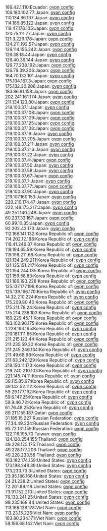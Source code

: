 186.42.1.110:Ecuador: [ovpn config](vpn/186_42_1_110.ovpn)  
106.180.102.77:Japan: [ovpn config](vpn/106_180_102_77.ovpn)  
110.134.86.167:Japan: [ovpn config](vpn/110_134_86_167.ovpn)  
114.189.85.122:Japan: [ovpn config](vpn/114_189_85_122.ovpn)  
119.47.178.105:Japan: [ovpn config](vpn/119_47_178_105.ovpn)  
120.75.111.77:Japan: [ovpn config](vpn/120_75_111_77.ovpn)  
121.3.229.178:Japan: [ovpn config](vpn/121_3_229_178.ovpn)  
124.211.192.57:Japan: [ovpn config](vpn/124_211_192_57.ovpn)  
126.114.155.242:Japan: [ovpn config](vpn/126_114_155_242.ovpn)  
126.38.18.44:Japan: [ovpn config](vpn/126_38_18_44.ovpn)  
126.40.36.144:Japan: [ovpn config](vpn/126_40_36_144.ovpn)  
126.77.238.192:Japan: [ovpn config](vpn/126_77_238_192.ovpn)  
126.79.39.206:Japan: [ovpn config](vpn/126_79_39_206.ovpn)  
164.70.133.101:Japan: [ovpn config](vpn/164_70_133_101.ovpn)  
175.104.167.3:Japan: [ovpn config](vpn/175_104_167_3.ovpn)  
175.132.30.206:Japan: [ovpn config](vpn/175_132_30_206.ovpn)  
183.86.81.158:Japan: [ovpn config](vpn/183_86_81_158.ovpn)  
202.241.161.174:Japan: [ovpn config](vpn/202_241_161_174.ovpn)  
211.134.123.80:Japan: [ovpn config](vpn/211_134_123_80.ovpn)  
219.100.37.1:Japan: [ovpn config](vpn/219_100_37_1.ovpn)  
219.100.37.108:Japan: [ovpn config](vpn/219_100_37_108.ovpn)  
219.100.37.109:Japan: [ovpn config](vpn/219_100_37_109.ovpn)  
219.100.37.125:Japan: [ovpn config](vpn/219_100_37_125.ovpn)  
219.100.37.138:Japan: [ovpn config](vpn/219_100_37_138.ovpn)  
219.100.37.19:Japan: [ovpn config](vpn/219_100_37_19.ovpn)  
219.100.37.205:Japan: [ovpn config](vpn/219_100_37_205.ovpn)  
219.100.37.211:Japan: [ovpn config](vpn/219_100_37_211.ovpn)  
219.100.37.213:Japan: [ovpn config](vpn/219_100_37_213.ovpn)  
219.100.37.22:Japan: [ovpn config](vpn/219_100_37_22.ovpn)  
219.100.37.4:Japan: [ovpn config](vpn/219_100_37_4.ovpn)  
219.100.37.50:Japan: [ovpn config](vpn/219_100_37_50.ovpn)  
219.100.37.58:Japan: [ovpn config](vpn/219_100_37_58.ovpn)  
219.100.37.67:Japan: [ovpn config](vpn/219_100_37_67.ovpn)  
219.100.37.7:Japan: [ovpn config](vpn/219_100_37_7.ovpn)  
219.100.37.77:Japan: [ovpn config](vpn/219_100_37_77.ovpn)  
219.100.37.90:Japan: [ovpn config](vpn/219_100_37_90.ovpn)  
219.107.160.153:Japan: [ovpn config](vpn/219_107_160_153.ovpn)  
220.210.174.47:Japan: [ovpn config](vpn/220_210_174_47.ovpn)  
222.148.175.217:Japan: [ovpn config](vpn/222_148_175_217.ovpn)  
49.251.140.248:Japan: [ovpn config](vpn/49_251_140_248.ovpn)  
60.237.33.167:Japan: [ovpn config](vpn/60_237_33_167.ovpn)  
60.99.10.35:Japan: [ovpn config](vpn/60_99_10_35.ovpn)  
92.202.42.173:Japan: [ovpn config](vpn/92_202_42_173.ovpn)  
112.166.141.132:Korea Republic of: [ovpn config](vpn/112_166_141_132.ovpn)  
114.202.12.188:Korea Republic of: [ovpn config](vpn/114_202_12_188.ovpn)  
116.41.246.87:Korea Republic of: [ovpn config](vpn/116_41_246_87.ovpn)  
119.194.65.59:Korea Republic of: [ovpn config](vpn/119_194_65_59.ovpn)  
119.198.211.66:Korea Republic of: [ovpn config](vpn/119_198_211_66.ovpn)  
121.134.249.211:Korea Republic of: [ovpn config](vpn/121_134_249_211.ovpn)  
121.135.151.217:Korea Republic of: [ovpn config](vpn/121_135_151_217.ovpn)  
121.154.244.135:Korea Republic of: [ovpn config](vpn/121_154_244_135.ovpn)  
121.159.58.83:Korea Republic of: [ovpn config](vpn/121_159_58_83.ovpn)  
121.186.193.228:Korea Republic of: [ovpn config](vpn/121_186_193_228.ovpn)  
125.137.177.199:Korea Republic of: [ovpn config](vpn/125_137_177_199.ovpn)  
125.139.166.170:Korea Republic of: [ovpn config](vpn/125_139_166_170.ovpn)  
14.32.210.224:Korea Republic of: [ovpn config](vpn/14_32_210_224.ovpn)  
175.209.80.40:Korea Republic of: [ovpn config](vpn/175_209_80_40.ovpn)  
175.211.78.24:Korea Republic of: [ovpn config](vpn/175_211_78_24.ovpn)  
175.214.238.103:Korea Republic of: [ovpn config](vpn/175_214_238_103.ovpn)  
180.229.45.11:Korea Republic of: [ovpn config](vpn/180_229_45_11.ovpn)  
183.102.96.175:Korea Republic of: [ovpn config](vpn/183_102_96_175.ovpn)  
1.228.193.195:Korea Republic of: [ovpn config](vpn/1_228_193_195.ovpn)  
210.181.111.85:Korea Republic of: [ovpn config](vpn/210_181_111_85.ovpn)  
211.215.123.44:Korea Republic of: [ovpn config](vpn/211_215_123_44.ovpn)  
211.235.59.30:Korea Republic of: [ovpn config](vpn/211_235_59_30.ovpn)  
211.245.246.134:Korea Republic of: [ovpn config](vpn/211_245_246_134.ovpn)  
211.49.68.98:Korea Republic of: [ovpn config](vpn/211_49_68_98.ovpn)  
211.63.242.129:Korea Republic of: [ovpn config](vpn/211_63_242_129.ovpn)  
218.150.11.173:Korea Republic of: [ovpn config](vpn/218_150_11_173.ovpn)  
219.240.210.103:Korea Republic of: [ovpn config](vpn/219_240_210_103.ovpn)  
221.145.74.11:Korea Republic of: [ovpn config](vpn/221_145_74_11.ovpn)  
39.115.85.97:Korea Republic of: [ovpn config](vpn/39_115_85_97.ovpn)  
49.142.52.112:Korea Republic of: [ovpn config](vpn/49_142_52_112.ovpn)  
59.29.177.192:Korea Republic of: [ovpn config](vpn/59_29_177_192.ovpn)  
59.6.147.25:Korea Republic of: [ovpn config](vpn/59_6_147_25.ovpn)  
59.9.46.72:Korea Republic of: [ovpn config](vpn/59_9_46_72.ovpn)  
61.76.48.25:Korea Republic of: [ovpn config](vpn/61_76_48_25.ovpn)  
89.211.155.187:Qatar: [ovpn config](vpn/89_211_155_187.ovpn)  
31.185.15.227:Russian Federation: [ovpn config](vpn/31_185_15_227.ovpn)  
77.34.49.224:Russian Federation: [ovpn config](vpn/77_34_49_224.ovpn)  
95.72.131.159:Russian Federation: [ovpn config](vpn/95_72_131_159.ovpn)  
122.116.195.70:Taiwan: [ovpn config](vpn/122_116_195_70.ovpn)  
124.120.254.155:Thailand: [ovpn config](vpn/124_120_254_155.ovpn)  
49.228.125.175:Thailand: [ovpn config](vpn/49_228_125_175.ovpn)  
49.228.177.206:Thailand: [ovpn config](vpn/49_228_177_206.ovpn)  
49.228.233.58:Thailand: [ovpn config](vpn/49_228_233_58.ovpn)  
163.182.174.159:United States: [ovpn config](vpn/163_182_174_159.ovpn)  
173.198.248.39:United States: [ovpn config](vpn/173_198_248_39.ovpn)  
173.233.73.3:United States: [ovpn config](vpn/173_233_73_3.ovpn)  
23.95.186.166:United States: [ovpn config](vpn/23_95_186_166.ovpn)  
24.21.238.2:United States: [ovpn config](vpn/24_21_238_2.ovpn)  
72.201.89.118:United States: [ovpn config](vpn/72_201_89_118.ovpn)  
73.91.152.210:United States: [ovpn config](vpn/73_91_152_210.ovpn)  
76.133.241.25:United States: [ovpn config](vpn/76_133_241_25.ovpn)  
98.235.168.44:United States: [ovpn config](vpn/98_235_168_44.ovpn)  
113.166.128.178:Viet Nam: [ovpn config](vpn/113_166_128_178.ovpn)  
113.23.15.226:Viet Nam: [ovpn config](vpn/113_23_15_226.ovpn)  
183.80.234.171:Viet Nam: [ovpn config](vpn/183_80_234_171.ovpn)  
58.186.68.142:Viet Nam: [ovpn config](vpn/58_186_68_142.ovpn)  
